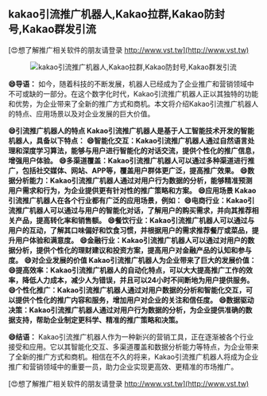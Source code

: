 ## **kakao引流推广机器人,Kakao拉群,Kakao防封号,Kakao群发引流**

[😍想了解推广相关软件的朋友请登录 http://www.vst.tw](http://www.vst.tw)

 <center><img src="https://vst.tw/MP4/tuiguang/png/7.png" alt="kakao引流推广机器人,Kakao拉群,Kakao防封号,Kakao群发引流"></center>

**😄导语：**
如今，随着科技的不断发展，机器人已经成为了企业推广和营销领域中不可或缺的一部分。在这个数字化时代，Kakao引流推广机器人正以其独特的功能和优势，为企业带来了全新的推广方式和商机。本文将介绍Kakao引流推广机器人的特点、应用场景以及对企业发展的巨大价值。

**😄引流推广机器人的特点 Kakao引流推广机器人是基于人工智能技术开发的智能机器人，具备以下特点：**
**😄智能化交互：Kakao引流推广机器人通过自然语言处理和深度学习算法，能够与用户进行智能化的对话交流，提供个性化的推广信息，增强用户体验。**
**😄多渠道覆盖：Kakao引流推广机器人可以通过多种渠道进行推广，包括社交媒体、网站、APP等，覆盖用户群体更广泛，提高推广效果。**
**😄数据分析能力：Kakao引流推广机器人通过对用户行为数据的分析，能够精准预测用户需求和行为，为企业提供更有针对性的推广策略和方案。**
**😄应用场景 Kakao引流推广机器人在各个行业都有广泛的应用场景，例如：**
**😄电商行业：Kakao引流推广机器人可以通过与用户的智能化对话，了解用户的购买需求，并向其推荐相关产品，提高转化率和销售额。**
**😄餐饮行业：Kakao引流推广机器人可以通过与用户的互动，了解其口味偏好和饮食习惯，并根据用户的需求推荐餐厅或菜品，提升用户体验和满意度。**
**😄金融行业：Kakao引流推广机器人可以通过对用户的数据分析，提供个性化的理财建议和投资方案，提高用户对金融产品的认知和参与度。**
**😄对企业发展的价值 Kakao引流推广机器人为企业带来了巨大的发展价值：**
**😄提高效率：Kakao引流推广机器人的自动化特点，可以大大提高推广工作的效率，降低人力成本，减少人为错误，并且可以24小时不间断地为用户提供服务。**
**😄个性化推广：Kakao引流推广机器人通过对用户数据的分析和智能化交互，可以提供个性化的推广内容和服务，增加用户对企业的关注和信任度。**
**😄数据驱动决策：Kakao引流推广机器人通过对用户行为数据的分析，为企业提供准确的数据支持，帮助企业制定更科学、精准的推广策略和决策。**

**😄结语：**
Kakao引流推广机器人作为一种新兴的营销工具，正在逐渐被各个行业接受和应用。它以其智能化交互、多渠道覆盖和数据分析能力等特点，为企业带来了全新的推广方式和商机。相信在不久的将来，Kakao引流推广机器人将成为企业推广和营销领域中的重要一员，助力企业实现更高效、更精准的市场推广。

[😍想了解推广相关软件的朋友请登录 http://www.vst.tw](http://www.vst.tw)



